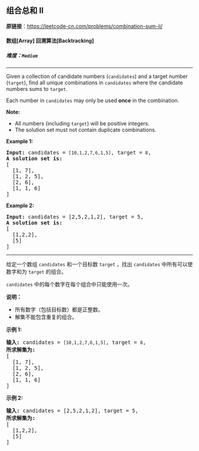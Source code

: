 ## 组合总和 II

**原链接**：<https://leetcode-cn.com/problems/combination-sum-ii/>

#### 数组[Array]    回溯算法[Backtracking]    

##### 难度：**`Medium`**

----- 
<p>Given a collection of candidate numbers (<code>candidates</code>) and a target number (<code>target</code>), find all unique combinations in <code>candidates</code>&nbsp;where the candidate numbers sums to <code>target</code>.</p>

<p>Each number in <code>candidates</code>&nbsp;may only be used <strong>once</strong> in the combination.</p>

<p><strong>Note:</strong></p>

<ul>
	<li>All numbers (including <code>target</code>) will be positive integers.</li>
	<li>The solution set must not contain duplicate combinations.</li>
</ul>

<p><strong>Example 1:</strong></p>

<pre>
<strong>Input:</strong> candidates =&nbsp;<code>[10,1,2,7,6,1,5]</code>, target =&nbsp;<code>8</code>,
<strong>A solution set is:</strong>
[
  [1, 7],
  [1, 2, 5],
  [2, 6],
  [1, 1, 6]
]
</pre>

<p><strong>Example 2:</strong></p>

<pre>
<strong>Input:</strong> candidates =&nbsp;[2,5,2,1,2], target =&nbsp;5,
<strong>A solution set is:</strong>
[
&nbsp; [1,2,2],
&nbsp; [5]
]
</pre>


----- 
<p>给定一个数组&nbsp;<code>candidates</code>&nbsp;和一个目标数&nbsp;<code>target</code>&nbsp;，找出&nbsp;<code>candidates</code>&nbsp;中所有可以使数字和为&nbsp;<code>target</code>&nbsp;的组合。</p>

<p><code>candidates</code>&nbsp;中的每个数字在每个组合中只能使用一次。</p>

<p><strong>说明：</strong></p>

<ul>
	<li>所有数字（包括目标数）都是正整数。</li>
	<li>解集不能包含重复的组合。&nbsp;</li>
</ul>

<p><strong>示例&nbsp;1:</strong></p>

<pre><strong>输入:</strong> candidates =&nbsp;<code>[10,1,2,7,6,1,5]</code>, target =&nbsp;<code>8</code>,
<strong>所求解集为:</strong>
[
  [1, 7],
  [1, 2, 5],
  [2, 6],
  [1, 1, 6]
]
</pre>

<p><strong>示例&nbsp;2:</strong></p>

<pre><strong>输入:</strong> candidates =&nbsp;[2,5,2,1,2], target =&nbsp;5,
<strong>所求解集为:</strong>
[
&nbsp; [1,2,2],
&nbsp; [5]
]</pre>
